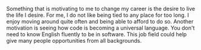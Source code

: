 Something that is motivating to me to change my career is the desire to live the life I desire. For me, I do not like being tied to any place for too long. I enjoy moving around quite often and being able to afford to do so.
Another motivation is seeing how code is becoming a universal language. You don't need to know English fluently to be in software. This job field could help give many people opportunities from all backgrounds.
